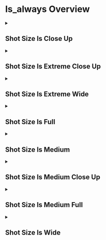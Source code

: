 # Is_always Overview

<details>
<summary><h2>Shot Size Is Close Up</h2></summary>


<h3>🔵 Label Name:</h3>
<code>shot_size_is_close_up</code>


<h3>📖 Definition:</h3>
Does the video maintain a close-up shot throughout, consistently highlighting a distinct part of the subject while maintaining context?

<details>
<summary><h4> Question (Definition)</h4></summary>

</details>

<details>
<summary><h4> Alternative Question</h4></summary>

- Is the entire video filmed in close-up, focusing on the subject's prominent features?

- Does the shot remain a close-up throughout the video where the subject fills most of the frame?

- Is the video consistently framed as a close-up, capturing key details of the subject?

- Does the video maintain a close-up perspective where the subject's face, hands, or defining features remain visible?

- Is the entire sequence shot in close-up, framing the subject closely while providing enough context?

- Does the video keep a consistent close-up that emphasizes specific portions of the subject?

- Is the subject consistently occupying 50%-100% of the frame's height or width throughout?

- Does the video maintain a close-up focus on the subject's defining features?

- Is the entire sequence shot at close range to emphasize the subject's details?

</details>

<details>
<summary><h4> Prompt (Definition)</h4></summary>

- A video that maintains a close-up shot throughout, consistently highlighting a distinct part of the subject while maintaining context.

</details>

<details>
<summary><h4> Alternative Prompt</h4></summary>

- A video shot entirely in close-up where the subject's defining features fill most of the frame.

- A sequence maintaining a close-up shot that emphasizes specific details of the subject.

- A video consistently framed in close-up, providing tight yet identifiable framing.

- A sequence shot entirely in close-up, focusing on the subject's key features.

- A video maintaining close-up framing while preserving essential context.

- A shot that consistently captures the subject closely with surrounding context.

- A video where the subject consistently occupies 50%-100% of the frame.

- A sequence maintaining close-up focus on the subject's defining characteristics.

- A video shot entirely in close-up to enhance the subject's presence.

</details>

<h4>🟢 Positive:</h4>
<code>self.shot_size_info['start'] == 'close_up' and self.shot_size_info['end'] == 'close_up'</code>

<h4>🔴 Negative:</h4>
<code>not (self.shot_size_info['start'] in ['close_up', 'unknown'] and self.shot_size_info['end'] in ['close_up', 'unknown'])</code>

</details>

<details>
<summary><h2>Shot Size Is Extreme Close Up</h2></summary>


<h3>🔵 Label Name:</h3>
<code>shot_size_is_extreme_close_up</code>


<h3>📖 Definition:</h3>
Does the video maintain an extreme close-up shot throughout, focusing very tightly on specific details or features?

<details>
<summary><h4> Question (Definition)</h4></summary>

</details>

<details>
<summary><h4> Alternative Question</h4></summary>

- Is the entire video filmed in extreme close-up, showing minute details?

- Does the shot remain an extreme close-up throughout, focusing on very specific features?

- Is the video consistently framed as an extreme close-up, showing intimate details?

- Does the video maintain an extreme close-up that reveals fine details or textures?

- Is the entire sequence shot in extreme close-up, emphasizing tiny details?

- Does the video keep a consistent extreme close-up that magnifies specific elements?

- Is the subject's detail consistently filling the entire frame throughout?

- Does the video maintain an extreme close-up focus that reveals intricate features?

</details>

<details>
<summary><h4> Prompt (Definition)</h4></summary>

- A video that maintains an extreme close-up shot throughout, focusing very tightly on specific details or features.

</details>

<details>
<summary><h4> Alternative Prompt</h4></summary>

- A video shot entirely in extreme close-up showing minute details.

- A sequence maintaining an extreme close-up that emphasizes specific features.

- A video consistently framed in extreme close-up, revealing intimate details.

- A sequence shot entirely in extreme close-up, focusing on fine textures.

- A video maintaining extreme close-up framing to highlight specific elements.

- A shot that consistently captures the subject's finest details.

- A video where intimate details fill the entire frame throughout.

- A sequence maintaining extreme close-up focus on intricate features.

</details>

<h4>🟢 Positive:</h4>
<code>self.shot_size_info['start'] == 'extreme_close_up' and self.shot_size_info['end'] == 'extreme_close_up'</code>

<h4>🔴 Negative:</h4>
<code>not (self.shot_size_info['start'] in ['extreme_close_up', 'unknown'] and self.shot_size_info['end'] in ['extreme_close_up', 'unknown'])</code>

</details>

<details>
<summary><h2>Shot Size Is Extreme Wide</h2></summary>


<h3>🔵 Label Name:</h3>
<code>shot_size_is_extreme_wide</code>


<h3>📖 Definition:</h3>
Is the video an extreme wide shot that emphasizes the setting over any subjects?

<details>
<summary><h4> Question (Definition)</h4></summary>

</details>

<details>
<summary><h4> Alternative Question</h4></summary>

- Is the entire video filmed in an extreme wide shot, capturing a vast expanse?

- Does the shot remain extremely wide throughout, showing the full scope of the environment?

- Is the video consistently framed as an extreme wide shot, emphasizing the grand scale?

- Does the video maintain an extreme wide perspective where subjects appear tiny in the frame?

- Is the entire sequence shot from an extreme distance, showcasing the broader context?

- Does the video keep a consistent extreme wide angle that captures the entire scene?

- Is the environment consistently shown in its entirety throughout the video?

- Does the video maintain an extreme wide focus that emphasizes the vastness of the setting?

</details>

<details>
<summary><h4> Prompt (Definition)</h4></summary>

- A video that maintains an extreme wide shot throughout, emphasizing the setting over any subjects.

</details>

<details>
<summary><h4> Alternative Prompt</h4></summary>

- A video shot entirely in extreme wide angle showing vast expanses.

- A sequence maintaining an extreme wide shot that emphasizes the environment's scale.

- A video consistently framed to show the maximum possible view of the scene.

- A sequence shot entirely from an extreme distance, minimizing subject size.

- A video maintaining extreme wide framing to capture the complete environment.

- A shot that consistently shows the broader context and setting.

- A video where the vast environment dominates the frame throughout.

- A sequence maintaining an extreme wide perspective on the scene.

</details>

<h4>🟢 Positive:</h4>
<code>self.shot_size_info['start'] == 'extreme_wide' and self.shot_size_info['end'] == 'extreme_wide'</code>

<h4>🔴 Negative:</h4>
<code>not (self.shot_size_info['start'] in ['extreme_wide', 'unknown'] and self.shot_size_info['end'] in ['extreme_wide', 'unknown'])</code>

</details>

<details>
<summary><h2>Shot Size Is Full</h2></summary>


<h3>🔵 Label Name:</h3>
<code>shot_size_is_full</code>


<h3>📖 Definition:</h3>
Does the video maintain a full shot that frames the entire body of the subject?

<details>
<summary><h4> Question (Definition)</h4></summary>

</details>

<details>
<summary><h4> Alternative Question</h4></summary>

- Is the entire video filmed in a full shot, capturing the complete subject?

- Does the shot remain full-length throughout, showing subjects from head to toe?

- Is the video consistently framed to show the full height of subjects?

- Does the video maintain a full-body perspective of the subjects?

- Is the entire sequence shot to include complete figures?

- Does the video keep a consistent full shot that shows entire subjects?

- Are subjects shown in their entirety throughout the video?

- Does the video maintain a full-body framing from start to finish?

</details>

<details>
<summary><h4> Prompt (Definition)</h4></summary>

- A video that maintains a full shot throughout, framing the entire subject while maintaining focus on it.

</details>

<details>
<summary><h4> Alternative Prompt</h4></summary>

- A video shot entirely in full view showing complete subjects.

- A sequence maintaining a full shot that captures entire figures.

- A video consistently framed to show subjects from head to toe.

- A sequence shot entirely to include complete subjects.

- A video maintaining full-body framing of all subjects.

- A shot that consistently captures subjects in their entirety.

- A video where complete figures are visible throughout.

- A sequence maintaining full-body perspective of subjects.

</details>

<h4>🟢 Positive:</h4>
<code>self.shot_size_info['start'] == 'full' and self.shot_size_info['end'] == 'full'</code>

<h4>🔴 Negative:</h4>
<code>not (self.shot_size_info['start'] in ['full', 'unknown'] and self.shot_size_info['end'] in ['full', 'unknown'])</code>

</details>

<details>
<summary><h2>Shot Size Is Medium</h2></summary>


<h3>🔵 Label Name:</h3>
<code>shot_size_is_medium</code>


<h3>📖 Definition:</h3>
Does the video show a medium shot that frames about half of the subject?

<details>
<summary><h4> Question (Definition)</h4></summary>

</details>

<details>
<summary><h4> Alternative Question</h4></summary>

- Is the entire video filmed in medium shot, framing subjects from the waist up?

- Does the shot remain at medium distance throughout the video?

- Is the video consistently framed as a medium shot, showing upper body portions?

- Does the video maintain a medium perspective where subjects are visible from waist up?

- Is the entire sequence shot from a medium distance, focusing on the upper body?

- Does the video keep a consistent medium framing that shows subjects partially?

- Are subjects consistently shown from the waist up throughout the video?

- Does the video maintain a medium-distance focus throughout?

</details>

<details>
<summary><h4> Prompt (Definition)</h4></summary>

- A medium shot framing about half of the subject.

</details>

<details>
<summary><h4> Alternative Prompt</h4></summary>

- A video shot entirely in medium view showing subjects from waist up.

- A sequence maintaining a medium shot that captures upper body portions.

- A video consistently framed at medium distance.

- A sequence shot entirely from medium range, focusing on upper bodies.

- A video maintaining medium framing to capture partial figures.

- A shot that consistently shows subjects from the waist up.

- A video where subjects are seen at medium distance throughout.

- A sequence maintaining medium-range perspective of subjects.

</details>

<h4>🟢 Positive:</h4>
<code>self.shot_size_info['start'] == 'medium' and self.shot_size_info['end'] == 'medium'</code>

<h4>🔴 Negative:</h4>
<code>not (self.shot_size_info['start'] in ['medium', 'unknown'] and self.shot_size_info['end'] in ['medium', 'unknown'])</code>

</details>

<details>
<summary><h2>Shot Size Is Medium Close Up</h2></summary>


<h3>🔵 Label Name:</h3>
<code>shot_size_is_medium_close_up</code>


<h3>📖 Definition:</h3>
Does the video show a medium close-up shot that frames the human subject from the chest upward?

<details>
<summary><h4> Question (Definition)</h4></summary>

</details>

<details>
<summary><h4> Alternative Question</h4></summary>

- Is the entire video filmed in medium close-up, framing subjects from chest up?

- Does the shot remain at medium close-up distance throughout?

- Is the video consistently framed as a medium close-up, showing upper chest and head?

- Does the video maintain a medium close-up perspective focusing on the upper torso and face?

- Is the entire sequence shot from a medium close-up distance?

- Does the video keep a consistent medium close-up framing?

- Are subjects consistently shown from chest up throughout the video?

- Does the video maintain a medium close-up focus that emphasizes facial expressions?

</details>

<details>
<summary><h4> Prompt (Definition)</h4></summary>

- A medium close-up shot framing the human subject from the chest upward.

</details>

<details>
<summary><h4> Alternative Prompt</h4></summary>

- A video shot entirely in medium close-up showing subjects from chest up.

- A sequence maintaining a medium close-up that captures upper torso and face.

- A video consistently framed at medium close-up distance.

- A sequence shot entirely from medium close-up range.

- A video maintaining medium close-up framing to emphasize expressions.

- A shot that consistently shows subjects from chest level up.

- A video where subjects are seen at medium close-up distance throughout.

- A sequence maintaining medium close-up perspective of subjects.

</details>

<h4>🟢 Positive:</h4>
<code>self.shot_size_info['start'] == 'medium_close_up' and self.shot_size_info['end'] == 'medium_close_up'</code>

<h4>🔴 Negative:</h4>
<code>not (self.shot_size_info['start'] in ['medium_close_up', 'unknown'] and self.shot_size_info['end'] in ['medium_close_up', 'unknown'])</code>

</details>

<details>
<summary><h2>Shot Size Is Medium Full</h2></summary>


<h3>🔵 Label Name:</h3>
<code>shot_size_is_medium_full</code>


<h3>📖 Definition:</h3>
Does the video show a medium-full shot that frames the human subject from mid-thigh (or knee) upward?

<details>
<summary><h4> Question (Definition)</h4></summary>

</details>

<details>
<summary><h4> Alternative Question</h4></summary>

- Is the entire video filmed in medium full shot, framing subjects from knee up?

- Does the shot remain at medium full distance throughout the video?

- Is the video consistently framed as a medium full shot, showing subjects from knees to head?

- Does the video maintain a medium full perspective where most of the body is visible?

- Is the entire sequence shot from a medium full distance?

- Does the video keep a consistent medium full framing that shows subjects from knee level?

- Are subjects consistently shown from knees up throughout the video?

- Does the video maintain a medium full focus throughout?

</details>

<details>
<summary><h4> Prompt (Definition)</h4></summary>

- A medium-full shot framing the human subject from the mid-thigh (or knee) upward.

</details>

<details>
<summary><h4> Alternative Prompt</h4></summary>

- A video shot entirely in medium full view showing subjects from knee up.

- A sequence maintaining a medium full shot that captures most of the body.

- A video consistently framed at medium full distance.

- A sequence shot entirely from medium full range.

- A video maintaining medium full framing to show subjects from knees up.

- A shot that consistently shows subjects from knee level.

- A video where subjects are seen at medium full distance throughout.

- A sequence maintaining medium full perspective of subjects.

</details>

<h4>🟢 Positive:</h4>
<code>self.shot_size_info['start'] == 'medium_full' and self.shot_size_info['end'] == 'medium_full'</code>

<h4>🔴 Negative:</h4>
<code>not (self.shot_size_info['start'] in ['medium_full', 'unknown'] and self.shot_size_info['end'] in ['medium_full', 'unknown'])</code>

</details>

<details>
<summary><h2>Shot Size Is Wide</h2></summary>


<h3>🔵 Label Name:</h3>
<code>shot_size_is_wide</code>


<h3>📖 Definition:</h3>
Does the video show a wide shot of scenery, or a wide shot that frames the subject while keeping enough background context?

<details>
<summary><h4> Question (Definition)</h4></summary>

</details>

<details>
<summary><h4> Alternative Question</h4></summary>

- Is the entire video filmed in wide shot, capturing subjects and their environment?

- Does the shot remain wide throughout, showing both subjects and surroundings?

- Is the video consistently framed as a wide shot, including contextual space?

- Does the video maintain a wide perspective where subjects and setting are visible?

- Is the entire sequence shot from a wide angle, showing the broader scene?

- Does the video keep a consistent wide framing that includes environmental context?

- Are subjects and their surroundings consistently shown throughout?

- Does the video maintain a wide focus that captures the complete setting?

</details>

<details>
<summary><h4> Prompt (Definition)</h4></summary>

- A wide shot of scenery or a wide shot that frames the subject while keeping enough background context.

</details>

<details>
<summary><h4> Alternative Prompt</h4></summary>

- A video shot entirely in wide view showing subjects and environment.

- A sequence maintaining a wide shot that captures the complete scene.

- A video consistently framed to show subjects in their context.

- A sequence shot entirely from wide range, including surroundings.

- A video maintaining wide framing to capture the broader setting.

- A shot that consistently shows subjects and their environment.

- A video where subjects and surroundings are visible throughout.

- A sequence maintaining wide perspective of the entire scene.

</details>

<h4>🟢 Positive:</h4>
<code>self.shot_size_info['start'] == 'wide' and self.shot_size_info['end'] == 'wide'</code>

<h4>🔴 Negative:</h4>
<code>not (self.shot_size_info['start'] in ['wide', 'unknown'] and self.shot_size_info['end'] in ['wide', 'unknown'])</code>

</details>
